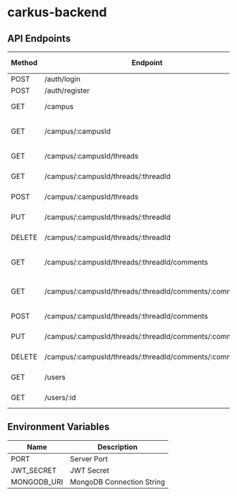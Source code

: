 # carkus-backend

## API Endpoints

| Method | Endpoint                                                | Description                   | Additional Info         |
| ------ | ------------------------------------------------------- | ----------------------------- | ----------------------- |
| POST   | /auth/login                                             | Login                         |                         |
| POST   | /auth/register                                          | Register                      |                         |
| GET    | /campus                                                 | Get all campuses              |                         |
| GET    | /campus/:campusId                                       | Get a campus by id            |                         |
| GET    | /campus/:campusId/threads                               | Get all threads               |                         |
| GET    | /campus/:campusId/threads/:threadId                     | Get a thread by id            |                         |
| POST   | /campus/:campusId/threads                               | Create a thread               | Requires Authentication |
| PUT    | /campus/:campusId/threads/:threadId                     | Update a thread               | Requires Authentication |
| DELETE | /campus/:campusId/threads/:threadId                     | Delete a thread               | Requires Authentication |
| GET    | /campus/:campusId/threads/:threadId/comments            | Get all comments for a thread |                         |
| GET    | /campus/:campusId/threads/:threadId/comments/:commentId | Get a comment by id           |                         |
| POST   | /campus/:campusId/threads/:threadId/comments            | Create a comment              | Requires Authentication |
| PUT    | /campus/:campusId/threads/:threadId/comments/:commentId | Update a comment              | Requires Authentication |
| DELETE | /campus/:campusId/threads/:threadId/comments/:commentId | Delete a comment              | Requires Authentication |
| GET    | /users                                                  | Get all users                 |                         |
| GET    | /users/:id                                              | Get a user by id              |                         |

## Environment Variables

| Name        | Description               |
| ----------- | ------------------------- |
| PORT        | Server Port               |
| JWT_SECRET  | JWT Secret                |
| MONGODB_URI | MongoDB Connection String |

